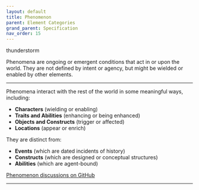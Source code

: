 ```yaml
---
layout: default
title: Phenomenon
parent: Element Categories
grand_parent: Specification
nav_order: 15
---
```


<span class="material-symbols-outlined">thunderstorm</span>

Phenomena are ongoing or emergent conditions that act in or upon the world. They are not defined by intent or agency, but might be wielded or enabled by other elements.

--- 
  
Phenomena interact with the rest of the world in some meaningful ways, including:

- **Characters** (wielding or enabling)
- **Traits and Abilities** (enhancing or being enhanced)
- **Objects and Constructs** (trigger or affected)
- **Locations** (appear or enrich)

They are distinct from:

- **Events** (which are dated incidents of history)
- **Constructs** (which are designed or conceptual structures)
- **Abilities** (which are agent-bound)

[Phenomenon discussions on GitHub](https://github.com/OnlyWorlds/OnlyWorlds/discussions/categories/phenomenon)

---
 